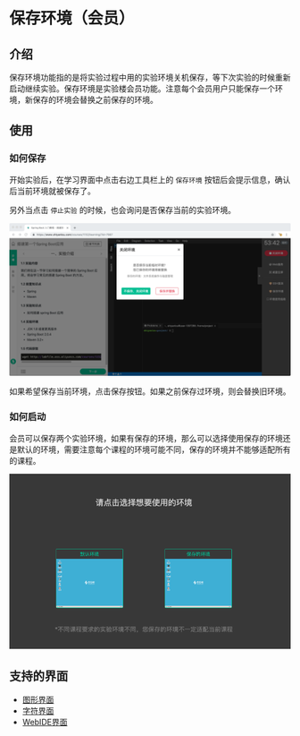 # 保存环境（会员）

## 介绍

保存环境功能指的是将实验过程中用的实验环境关机保存，等下次实验的时候重新启动继续实验。保存环境是实验楼会员功能。注意每个会员用户只能保存一个环境，新保存的环境会替换之前保存的环境。

## 使用

### 如何保存

开始实验后，在学习界面中点击右边工具栏上的 `保存环境` 按钮后会提示信息，确认后当前环境就被保存了。

另外当点击 `停止实验` 的时候，也会询问是否保存当前的实验环境。

![stopsavelab](../images/stoplabsavelab.png)

如果希望保存当前环境，点击保存按钮。如果之前保存过环境，则会替换旧环境。

### 如何启动

会员可以保存两个实验环境，如果有保存的环境，那么可以选择使用保存的环境还是默认的环境，需要注意每个课程的环境可能不同，保存的环境并不能够适配所有的课程。

![savelab](../images/savelab.png)

## 支持的界面

* [图形界面](../feature/desktop.md)
* [字符界面](../feature/terminal.md)
* [WebIDE界面](../feature/webide.md)
